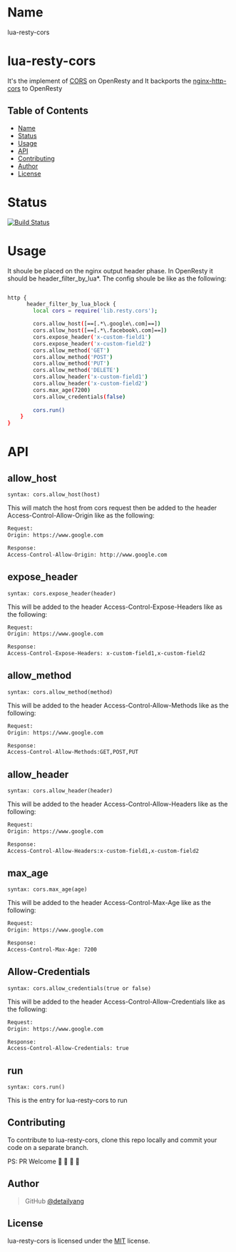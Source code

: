 Name
====
lua-resty-cors

# lua-resty-cors
It's the implement of [CORS](https://developer.mozilla.org/en-US/docs/Web/HTTP/Access_control_CORS) on OpenResty and 
It backports the [nginx-http-cors](https://github.com/x-v8/ngx_http_cors_filter) to OpenResty

Table of Contents
-----------------
* [Name](#name)
* [Status](#status)
* [Usage](#usage)
* [API](#api)
* [Contributing](#contributing)
* [Author](#author)
* [License](#license)


Status
====
[![Build Status](https://travis-ci.org/detailyang/lua-resty-cors.svg?branch=master)](https://travis-ci.org/detailyang/lua-resty-cors)

Usage
====
It shoule be placed on the nginx output header phase. In OpenResty it should be header_filter_by_lua\*. The config shoule be like as the following:

```bash

http {
      header_filter_by_lua_block {
        local cors = require('lib.resty.cors');

        cors.allow_host([==[.*\.google\.com]==])
        cors.allow_host([==[.*\.facebook\.com]==])
        cors.expose_header('x-custom-field1')
        cors.expose_header('x-custom-field2')
        cors.allow_method('GET')
        cors.allow_method('POST')
        cors.allow_method('PUT')
        cors.allow_method('DELETE')
        cors.allow_header('x-custom-field1')
        cors.allow_header('x-custom-field2')
        cors.max_age(7200)
        cors.allow_credentials(false)
        
        cors.run()
    }
}
```

API
====

allow_host
---
`syntax: cors.allow_host(host)`

This will match the host from cors request then be added to the header Access-Control-Allow-Origin like as the following:

```bash
Request:
Origin: https://www.google.com

Response:
Access-Control-Allow-Origin: http://www.google.com
```

expose_header
---
`syntax: cors.expose_header(header)`

This will be added to the header Access-Control-Expose-Headers like as the following:

```bash
Request:
Origin: https://www.google.com

Response:
Access-Control-Expose-Headers: x-custom-field1,x-custom-field2
```

allow_method
---
`syntax: cors.allow_method(method)`

This will be added to the header Access-Control-Allow-Methods like as the following:

```bash
Request:
Origin: https://www.google.com

Response:
Access-Control-Allow-Methods:GET,POST,PUT
```

allow_header
---
`syntax: cors.allow_header(header)`

This will be added to the header Access-Control-Allow-Headers like as the following:

```bash
Request:
Origin: https://www.google.com

Response:
Access-Control-Allow-Headers:x-custom-field1,x-custom-field2
```

max_age
---
`syntax: cors.max_age(age)`

This will be added to the header Access-Control-Max-Age like as the following:

```bash
Request:
Origin: https://www.google.com

Response:
Access-Control-Max-Age: 7200
```

Allow-Credentials
---
`syntax: cors.allow_credentials(true or false)`

This will be added to the header Access-Control-Allow-Credentials like as the following:

```bash
Request:
Origin: https://www.google.com

Response:
Access-Control-Allow-Credentials: true
```

run
---
`syntax: cors.run()`

This is the entry for lua-resty-cors to run


Contributing
------------

To contribute to lua-resty-cors, clone this repo locally and commit your code on a separate branch.

PS: PR Welcome :rocket: :rocket: :rocket: :rocket:


Author
------

> GitHub [@detailyang](https://github.com/detailyang)

License
-------
lua-resty-cors is licensed under the [MIT] license.

[MIT]: https://github.com/detailyang/ybw/blob/master/licenses/MIT
